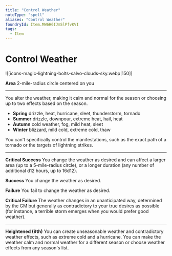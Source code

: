```yaml
---
title: "Control Weather"
noteType: "spell"
aliases: "Control Weather"
foundryId: Item.MW6H6IJmSlPfvKVI
tags:
  - Item
---
```


# Control Weather
![[icons-magic-lightning-bolts-salvo-clouds-sky.webp|150]]

**Area** 2-mile-radius circle centered on you

* * *

You alter the weather, making it calm and normal for the season or choosing up to two effects based on the season.

*   **Spring** drizzle, heat, hurricane, sleet, thunderstorm, tornado
*   **Summer** drizzle, downpour, extreme heat, hail, heat
*   **Autumn** cold weather, fog, mild heat, sleet
*   **Winter** blizzard, mild cold, extreme cold, thaw

You can't specifically control the manifestations, such as the exact path of a tornado or the targets of lightning strikes.

* * *

**Critical Success** You change the weather as desired and can affect a larger area (up to a 5-mile-radius circle), or a longer duration (any number of additional d12 hours, up to 16d12).

**Success** You change the weather as desired.

**Failure** You fail to change the weather as desired.

**Critical Failure** The weather changes in an unanticipated way, determined by the GM but generally as contradictory to your true desires as possible (for instance, a terrible storm emerges when you would prefer good weather).

* * *

**Heightened (9th)** You can create unseasonable weather and contradictory weather effects, such as extreme cold and a hurricane. You can make the weather calm and normal weather for a different season or choose weather effects from any season's list.
